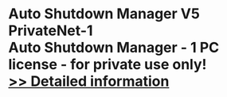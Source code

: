 # Auto Shutdown Manager V5 PrivateNet-1<br />Auto Shutdown Manager - 1 PC license - for private use only!<br />[>> Detailed information](https://secure.shareit.com/shareit/product.html?productid=300599110&affiliateid=200057808)